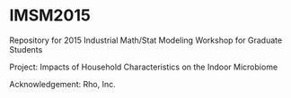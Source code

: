 # IMSM2015
Repository for 2015 Industrial Math/Stat Modeling Workshop for Graduate Students

Project: Impacts of Household Characteristics on the Indoor Microbiome

Acknowledgement: Rho, Inc.
